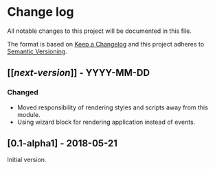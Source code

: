 # Change log
All notable changes to this project will be documented in this file.

The format is based on [Keep a Changelog](http://keepachangelog.com/)
and this project adheres to [Semantic Versioning](http://semver.org/).

## [[*next-version*]] - YYYY-MM-DD
### Changed
- Moved responsibility of rendering styles and scripts away from this module. 
- Using wizard block for rendering application instead of events.

## [0.1-alpha1] - 2018-05-21
Initial version.

